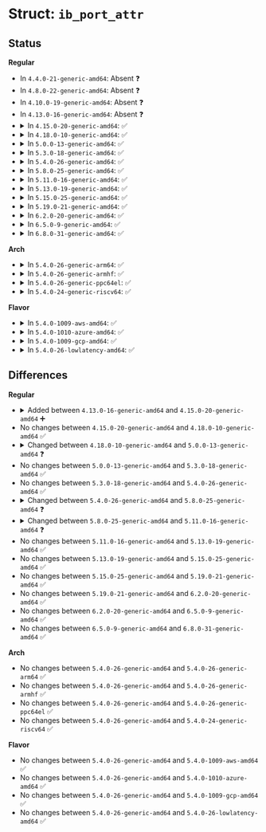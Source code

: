 # Struct: <code>ib_port_attr</code>

## Status
<b>Regular</b>
<ul>
<li>
In <code>4.4.0-21-generic-amd64</code>: Absent ❓
</li>
<li>
In <code>4.8.0-22-generic-amd64</code>: Absent ❓
</li>
<li>
In <code>4.10.0-19-generic-amd64</code>: Absent ❓
</li>
<li>
In <code>4.13.0-16-generic-amd64</code>: Absent ❓
</li>
<li>
<details>
<summary>In <code>4.15.0-20-generic-amd64</code>: ✅</summary>

```c
struct ib_port_attr {
    u64 subnet_prefix;
    enum ib_port_state state;
    enum ib_mtu max_mtu;
    enum ib_mtu active_mtu;
    int gid_tbl_len;
    u32 port_cap_flags;
    u32 max_msg_sz;
    u32 bad_pkey_cntr;
    u32 qkey_viol_cntr;
    u16 pkey_tbl_len;
    u32 sm_lid;
    u32 lid;
    u8 lmc;
    u8 max_vl_num;
    u8 sm_sl;
    u8 subnet_timeout;
    u8 init_type_reply;
    u8 active_width;
    u8 active_speed;
    u8 phys_state;
    bool grh_required;
}
```
</details>
</li>
<li>
<details>
<summary>In <code>4.18.0-10-generic-amd64</code>: ✅</summary>

```c
struct ib_port_attr {
    u64 subnet_prefix;
    enum ib_port_state state;
    enum ib_mtu max_mtu;
    enum ib_mtu active_mtu;
    int gid_tbl_len;
    u32 port_cap_flags;
    u32 max_msg_sz;
    u32 bad_pkey_cntr;
    u32 qkey_viol_cntr;
    u16 pkey_tbl_len;
    u32 sm_lid;
    u32 lid;
    u8 lmc;
    u8 max_vl_num;
    u8 sm_sl;
    u8 subnet_timeout;
    u8 init_type_reply;
    u8 active_width;
    u8 active_speed;
    u8 phys_state;
    bool grh_required;
}
```
</details>
</li>
<li>
<details>
<summary>In <code>5.0.0-13-generic-amd64</code>: ✅</summary>

```c
struct ib_port_attr {
    u64 subnet_prefix;
    enum ib_port_state state;
    enum ib_mtu max_mtu;
    enum ib_mtu active_mtu;
    int gid_tbl_len;
    unsigned int ip_gids;
    u32 port_cap_flags;
    u32 max_msg_sz;
    u32 bad_pkey_cntr;
    u32 qkey_viol_cntr;
    u16 pkey_tbl_len;
    u32 sm_lid;
    u32 lid;
    u8 lmc;
    u8 max_vl_num;
    u8 sm_sl;
    u8 subnet_timeout;
    u8 init_type_reply;
    u8 active_width;
    u8 active_speed;
    u8 phys_state;
    u16 port_cap_flags2;
}
```
</details>
</li>
<li>
<details>
<summary>In <code>5.3.0-18-generic-amd64</code>: ✅</summary>

```c
struct ib_port_attr {
    u64 subnet_prefix;
    enum ib_port_state state;
    enum ib_mtu max_mtu;
    enum ib_mtu active_mtu;
    int gid_tbl_len;
    unsigned int ip_gids;
    u32 port_cap_flags;
    u32 max_msg_sz;
    u32 bad_pkey_cntr;
    u32 qkey_viol_cntr;
    u16 pkey_tbl_len;
    u32 sm_lid;
    u32 lid;
    u8 lmc;
    u8 max_vl_num;
    u8 sm_sl;
    u8 subnet_timeout;
    u8 init_type_reply;
    u8 active_width;
    u8 active_speed;
    u8 phys_state;
    u16 port_cap_flags2;
}
```
</details>
</li>
<li>
<details>
<summary>In <code>5.4.0-26-generic-amd64</code>: ✅</summary>

```c
struct ib_port_attr {
    u64 subnet_prefix;
    enum ib_port_state state;
    enum ib_mtu max_mtu;
    enum ib_mtu active_mtu;
    int gid_tbl_len;
    unsigned int ip_gids;
    u32 port_cap_flags;
    u32 max_msg_sz;
    u32 bad_pkey_cntr;
    u32 qkey_viol_cntr;
    u16 pkey_tbl_len;
    u32 sm_lid;
    u32 lid;
    u8 lmc;
    u8 max_vl_num;
    u8 sm_sl;
    u8 subnet_timeout;
    u8 init_type_reply;
    u8 active_width;
    u8 active_speed;
    u8 phys_state;
    u16 port_cap_flags2;
}
```
</details>
</li>
<li>
<details>
<summary>In <code>5.8.0-25-generic-amd64</code>: ✅</summary>

```c
struct ib_port_attr {
    u64 subnet_prefix;
    enum ib_port_state state;
    enum ib_mtu max_mtu;
    enum ib_mtu active_mtu;
    u32 phys_mtu;
    int gid_tbl_len;
    unsigned int ip_gids;
    u32 port_cap_flags;
    u32 max_msg_sz;
    u32 bad_pkey_cntr;
    u32 qkey_viol_cntr;
    u16 pkey_tbl_len;
    u32 sm_lid;
    u32 lid;
    u8 lmc;
    u8 max_vl_num;
    u8 sm_sl;
    u8 subnet_timeout;
    u8 init_type_reply;
    u8 active_width;
    u8 active_speed;
    u8 phys_state;
    u16 port_cap_flags2;
}
```
</details>
</li>
<li>
<details>
<summary>In <code>5.11.0-16-generic-amd64</code>: ✅</summary>

```c
struct ib_port_attr {
    u64 subnet_prefix;
    enum ib_port_state state;
    enum ib_mtu max_mtu;
    enum ib_mtu active_mtu;
    u32 phys_mtu;
    int gid_tbl_len;
    unsigned int ip_gids;
    u32 port_cap_flags;
    u32 max_msg_sz;
    u32 bad_pkey_cntr;
    u32 qkey_viol_cntr;
    u16 pkey_tbl_len;
    u32 sm_lid;
    u32 lid;
    u8 lmc;
    u8 max_vl_num;
    u8 sm_sl;
    u8 subnet_timeout;
    u8 init_type_reply;
    u8 active_width;
    u16 active_speed;
    u8 phys_state;
    u16 port_cap_flags2;
}
```
</details>
</li>
<li>
<details>
<summary>In <code>5.13.0-19-generic-amd64</code>: ✅</summary>

```c
struct ib_port_attr {
    u64 subnet_prefix;
    enum ib_port_state state;
    enum ib_mtu max_mtu;
    enum ib_mtu active_mtu;
    u32 phys_mtu;
    int gid_tbl_len;
    unsigned int ip_gids;
    u32 port_cap_flags;
    u32 max_msg_sz;
    u32 bad_pkey_cntr;
    u32 qkey_viol_cntr;
    u16 pkey_tbl_len;
    u32 sm_lid;
    u32 lid;
    u8 lmc;
    u8 max_vl_num;
    u8 sm_sl;
    u8 subnet_timeout;
    u8 init_type_reply;
    u8 active_width;
    u16 active_speed;
    u8 phys_state;
    u16 port_cap_flags2;
}
```
</details>
</li>
<li>
<details>
<summary>In <code>5.15.0-25-generic-amd64</code>: ✅</summary>

```c
struct ib_port_attr {
    u64 subnet_prefix;
    enum ib_port_state state;
    enum ib_mtu max_mtu;
    enum ib_mtu active_mtu;
    u32 phys_mtu;
    int gid_tbl_len;
    unsigned int ip_gids;
    u32 port_cap_flags;
    u32 max_msg_sz;
    u32 bad_pkey_cntr;
    u32 qkey_viol_cntr;
    u16 pkey_tbl_len;
    u32 sm_lid;
    u32 lid;
    u8 lmc;
    u8 max_vl_num;
    u8 sm_sl;
    u8 subnet_timeout;
    u8 init_type_reply;
    u8 active_width;
    u16 active_speed;
    u8 phys_state;
    u16 port_cap_flags2;
}
```
</details>
</li>
<li>
<details>
<summary>In <code>5.19.0-21-generic-amd64</code>: ✅</summary>

```c
struct ib_port_attr {
    u64 subnet_prefix;
    enum ib_port_state state;
    enum ib_mtu max_mtu;
    enum ib_mtu active_mtu;
    u32 phys_mtu;
    int gid_tbl_len;
    unsigned int ip_gids;
    u32 port_cap_flags;
    u32 max_msg_sz;
    u32 bad_pkey_cntr;
    u32 qkey_viol_cntr;
    u16 pkey_tbl_len;
    u32 sm_lid;
    u32 lid;
    u8 lmc;
    u8 max_vl_num;
    u8 sm_sl;
    u8 subnet_timeout;
    u8 init_type_reply;
    u8 active_width;
    u16 active_speed;
    u8 phys_state;
    u16 port_cap_flags2;
}
```
</details>
</li>
<li>
<details>
<summary>In <code>6.2.0-20-generic-amd64</code>: ✅</summary>

```c
struct ib_port_attr {
    u64 subnet_prefix;
    enum ib_port_state state;
    enum ib_mtu max_mtu;
    enum ib_mtu active_mtu;
    u32 phys_mtu;
    int gid_tbl_len;
    unsigned int ip_gids;
    u32 port_cap_flags;
    u32 max_msg_sz;
    u32 bad_pkey_cntr;
    u32 qkey_viol_cntr;
    u16 pkey_tbl_len;
    u32 sm_lid;
    u32 lid;
    u8 lmc;
    u8 max_vl_num;
    u8 sm_sl;
    u8 subnet_timeout;
    u8 init_type_reply;
    u8 active_width;
    u16 active_speed;
    u8 phys_state;
    u16 port_cap_flags2;
}
```
</details>
</li>
<li>
<details>
<summary>In <code>6.5.0-9-generic-amd64</code>: ✅</summary>

```c
struct ib_port_attr {
    u64 subnet_prefix;
    enum ib_port_state state;
    enum ib_mtu max_mtu;
    enum ib_mtu active_mtu;
    u32 phys_mtu;
    int gid_tbl_len;
    unsigned int ip_gids;
    u32 port_cap_flags;
    u32 max_msg_sz;
    u32 bad_pkey_cntr;
    u32 qkey_viol_cntr;
    u16 pkey_tbl_len;
    u32 sm_lid;
    u32 lid;
    u8 lmc;
    u8 max_vl_num;
    u8 sm_sl;
    u8 subnet_timeout;
    u8 init_type_reply;
    u8 active_width;
    u16 active_speed;
    u8 phys_state;
    u16 port_cap_flags2;
}
```
</details>
</li>
<li>
<details>
<summary>In <code>6.8.0-31-generic-amd64</code>: ✅</summary>

```c
struct ib_port_attr {
    u64 subnet_prefix;
    enum ib_port_state state;
    enum ib_mtu max_mtu;
    enum ib_mtu active_mtu;
    u32 phys_mtu;
    int gid_tbl_len;
    unsigned int ip_gids;
    u32 port_cap_flags;
    u32 max_msg_sz;
    u32 bad_pkey_cntr;
    u32 qkey_viol_cntr;
    u16 pkey_tbl_len;
    u32 sm_lid;
    u32 lid;
    u8 lmc;
    u8 max_vl_num;
    u8 sm_sl;
    u8 subnet_timeout;
    u8 init_type_reply;
    u8 active_width;
    u16 active_speed;
    u8 phys_state;
    u16 port_cap_flags2;
}
```
</details>
</li>
</ul>
<b>Arch</b>
<ul>
<li>
<details>
<summary>In <code>5.4.0-26-generic-arm64</code>: ✅</summary>

```c
struct ib_port_attr {
    u64 subnet_prefix;
    enum ib_port_state state;
    enum ib_mtu max_mtu;
    enum ib_mtu active_mtu;
    int gid_tbl_len;
    unsigned int ip_gids;
    u32 port_cap_flags;
    u32 max_msg_sz;
    u32 bad_pkey_cntr;
    u32 qkey_viol_cntr;
    u16 pkey_tbl_len;
    u32 sm_lid;
    u32 lid;
    u8 lmc;
    u8 max_vl_num;
    u8 sm_sl;
    u8 subnet_timeout;
    u8 init_type_reply;
    u8 active_width;
    u8 active_speed;
    u8 phys_state;
    u16 port_cap_flags2;
}
```
</details>
</li>
<li>
<details>
<summary>In <code>5.4.0-26-generic-armhf</code>: ✅</summary>

```c
struct ib_port_attr {
    u64 subnet_prefix;
    enum ib_port_state state;
    enum ib_mtu max_mtu;
    enum ib_mtu active_mtu;
    int gid_tbl_len;
    unsigned int ip_gids;
    u32 port_cap_flags;
    u32 max_msg_sz;
    u32 bad_pkey_cntr;
    u32 qkey_viol_cntr;
    u16 pkey_tbl_len;
    u32 sm_lid;
    u32 lid;
    u8 lmc;
    u8 max_vl_num;
    u8 sm_sl;
    u8 subnet_timeout;
    u8 init_type_reply;
    u8 active_width;
    u8 active_speed;
    u8 phys_state;
    u16 port_cap_flags2;
}
```
</details>
</li>
<li>
<details>
<summary>In <code>5.4.0-26-generic-ppc64el</code>: ✅</summary>

```c
struct ib_port_attr {
    u64 subnet_prefix;
    enum ib_port_state state;
    enum ib_mtu max_mtu;
    enum ib_mtu active_mtu;
    int gid_tbl_len;
    unsigned int ip_gids;
    u32 port_cap_flags;
    u32 max_msg_sz;
    u32 bad_pkey_cntr;
    u32 qkey_viol_cntr;
    u16 pkey_tbl_len;
    u32 sm_lid;
    u32 lid;
    u8 lmc;
    u8 max_vl_num;
    u8 sm_sl;
    u8 subnet_timeout;
    u8 init_type_reply;
    u8 active_width;
    u8 active_speed;
    u8 phys_state;
    u16 port_cap_flags2;
}
```
</details>
</li>
<li>
<details>
<summary>In <code>5.4.0-24-generic-riscv64</code>: ✅</summary>

```c
struct ib_port_attr {
    u64 subnet_prefix;
    enum ib_port_state state;
    enum ib_mtu max_mtu;
    enum ib_mtu active_mtu;
    int gid_tbl_len;
    unsigned int ip_gids;
    u32 port_cap_flags;
    u32 max_msg_sz;
    u32 bad_pkey_cntr;
    u32 qkey_viol_cntr;
    u16 pkey_tbl_len;
    u32 sm_lid;
    u32 lid;
    u8 lmc;
    u8 max_vl_num;
    u8 sm_sl;
    u8 subnet_timeout;
    u8 init_type_reply;
    u8 active_width;
    u8 active_speed;
    u8 phys_state;
    u16 port_cap_flags2;
}
```
</details>
</li>
</ul>
<b>Flavor</b>
<ul>
<li>
<details>
<summary>In <code>5.4.0-1009-aws-amd64</code>: ✅</summary>

```c
struct ib_port_attr {
    u64 subnet_prefix;
    enum ib_port_state state;
    enum ib_mtu max_mtu;
    enum ib_mtu active_mtu;
    int gid_tbl_len;
    unsigned int ip_gids;
    u32 port_cap_flags;
    u32 max_msg_sz;
    u32 bad_pkey_cntr;
    u32 qkey_viol_cntr;
    u16 pkey_tbl_len;
    u32 sm_lid;
    u32 lid;
    u8 lmc;
    u8 max_vl_num;
    u8 sm_sl;
    u8 subnet_timeout;
    u8 init_type_reply;
    u8 active_width;
    u8 active_speed;
    u8 phys_state;
    u16 port_cap_flags2;
}
```
</details>
</li>
<li>
<details>
<summary>In <code>5.4.0-1010-azure-amd64</code>: ✅</summary>

```c
struct ib_port_attr {
    u64 subnet_prefix;
    enum ib_port_state state;
    enum ib_mtu max_mtu;
    enum ib_mtu active_mtu;
    int gid_tbl_len;
    unsigned int ip_gids;
    u32 port_cap_flags;
    u32 max_msg_sz;
    u32 bad_pkey_cntr;
    u32 qkey_viol_cntr;
    u16 pkey_tbl_len;
    u32 sm_lid;
    u32 lid;
    u8 lmc;
    u8 max_vl_num;
    u8 sm_sl;
    u8 subnet_timeout;
    u8 init_type_reply;
    u8 active_width;
    u8 active_speed;
    u8 phys_state;
    u16 port_cap_flags2;
}
```
</details>
</li>
<li>
<details>
<summary>In <code>5.4.0-1009-gcp-amd64</code>: ✅</summary>

```c
struct ib_port_attr {
    u64 subnet_prefix;
    enum ib_port_state state;
    enum ib_mtu max_mtu;
    enum ib_mtu active_mtu;
    int gid_tbl_len;
    unsigned int ip_gids;
    u32 port_cap_flags;
    u32 max_msg_sz;
    u32 bad_pkey_cntr;
    u32 qkey_viol_cntr;
    u16 pkey_tbl_len;
    u32 sm_lid;
    u32 lid;
    u8 lmc;
    u8 max_vl_num;
    u8 sm_sl;
    u8 subnet_timeout;
    u8 init_type_reply;
    u8 active_width;
    u8 active_speed;
    u8 phys_state;
    u16 port_cap_flags2;
}
```
</details>
</li>
<li>
<details>
<summary>In <code>5.4.0-26-lowlatency-amd64</code>: ✅</summary>

```c
struct ib_port_attr {
    u64 subnet_prefix;
    enum ib_port_state state;
    enum ib_mtu max_mtu;
    enum ib_mtu active_mtu;
    int gid_tbl_len;
    unsigned int ip_gids;
    u32 port_cap_flags;
    u32 max_msg_sz;
    u32 bad_pkey_cntr;
    u32 qkey_viol_cntr;
    u16 pkey_tbl_len;
    u32 sm_lid;
    u32 lid;
    u8 lmc;
    u8 max_vl_num;
    u8 sm_sl;
    u8 subnet_timeout;
    u8 init_type_reply;
    u8 active_width;
    u8 active_speed;
    u8 phys_state;
    u16 port_cap_flags2;
}
```
</details>
</li>
</ul>

## Differences
<b>Regular</b>
<ul>
<li>
<details>
<summary>Added between <code>4.13.0-16-generic-amd64</code> and <code>4.15.0-20-generic-amd64</code> ➕</summary>

```c
struct ib_port_attr {
    u64 subnet_prefix;
    enum ib_port_state state;
    enum ib_mtu max_mtu;
    enum ib_mtu active_mtu;
    int gid_tbl_len;
    u32 port_cap_flags;
    u32 max_msg_sz;
    u32 bad_pkey_cntr;
    u32 qkey_viol_cntr;
    u16 pkey_tbl_len;
    u32 sm_lid;
    u32 lid;
    u8 lmc;
    u8 max_vl_num;
    u8 sm_sl;
    u8 subnet_timeout;
    u8 init_type_reply;
    u8 active_width;
    u8 active_speed;
    u8 phys_state;
    bool grh_required;
}
```
</details>
</li>
<li>
No changes between <code>4.15.0-20-generic-amd64</code> and <code>4.18.0-10-generic-amd64</code> ✅
</li>
<li>
<details>
<summary>Changed between <code>4.18.0-10-generic-amd64</code> and <code>5.0.0-13-generic-amd64</code> ❓</summary>
<ul>
<li>
<b>Field added. </b>
<code>unsigned int ip_gids</code>
</li>
<li>
<b>Field added. </b>
<code>u16 port_cap_flags2</code>
</li>
<li>
<b>Field removed. </b>
<code>bool grh_required</code>
</li>
</ul>
</details>
</li>
<li>
No changes between <code>5.0.0-13-generic-amd64</code> and <code>5.3.0-18-generic-amd64</code> ✅
</li>
<li>
No changes between <code>5.3.0-18-generic-amd64</code> and <code>5.4.0-26-generic-amd64</code> ✅
</li>
<li>
<details>
<summary>Changed between <code>5.4.0-26-generic-amd64</code> and <code>5.8.0-25-generic-amd64</code> ❓</summary>
<ul>
<li>
<b>Field added. </b>
<code>u32 phys_mtu</code>
</li>
</ul>
</details>
</li>
<li>
<details>
<summary>Changed between <code>5.8.0-25-generic-amd64</code> and <code>5.11.0-16-generic-amd64</code> ❓</summary>
<ul>
<li>
<b>Field type changed. </b>
<code>u8 active_speed</code> ➡️ <code>u16 active_speed</code>
</li>
</ul>
</details>
</li>
<li>
No changes between <code>5.11.0-16-generic-amd64</code> and <code>5.13.0-19-generic-amd64</code> ✅
</li>
<li>
No changes between <code>5.13.0-19-generic-amd64</code> and <code>5.15.0-25-generic-amd64</code> ✅
</li>
<li>
No changes between <code>5.15.0-25-generic-amd64</code> and <code>5.19.0-21-generic-amd64</code> ✅
</li>
<li>
No changes between <code>5.19.0-21-generic-amd64</code> and <code>6.2.0-20-generic-amd64</code> ✅
</li>
<li>
No changes between <code>6.2.0-20-generic-amd64</code> and <code>6.5.0-9-generic-amd64</code> ✅
</li>
<li>
No changes between <code>6.5.0-9-generic-amd64</code> and <code>6.8.0-31-generic-amd64</code> ✅
</li>
</ul>
<b>Arch</b>
<ul>
<li>
No changes between <code>5.4.0-26-generic-amd64</code> and <code>5.4.0-26-generic-arm64</code> ✅
</li>
<li>
No changes between <code>5.4.0-26-generic-amd64</code> and <code>5.4.0-26-generic-armhf</code> ✅
</li>
<li>
No changes between <code>5.4.0-26-generic-amd64</code> and <code>5.4.0-26-generic-ppc64el</code> ✅
</li>
<li>
No changes between <code>5.4.0-26-generic-amd64</code> and <code>5.4.0-24-generic-riscv64</code> ✅
</li>
</ul>
<b>Flavor</b>
<ul>
<li>
No changes between <code>5.4.0-26-generic-amd64</code> and <code>5.4.0-1009-aws-amd64</code> ✅
</li>
<li>
No changes between <code>5.4.0-26-generic-amd64</code> and <code>5.4.0-1010-azure-amd64</code> ✅
</li>
<li>
No changes between <code>5.4.0-26-generic-amd64</code> and <code>5.4.0-1009-gcp-amd64</code> ✅
</li>
<li>
No changes between <code>5.4.0-26-generic-amd64</code> and <code>5.4.0-26-lowlatency-amd64</code> ✅
</li>
</ul>
